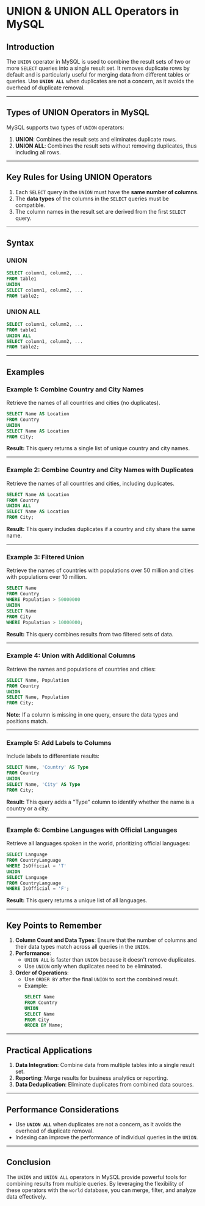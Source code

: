 # **UNION & UNION ALL Operators in MySQL**

## **Introduction**
The `UNION` operator in MySQL is used to combine the result sets of two or more `SELECT` queries into a single result set. It removes duplicate rows by default and is particularly useful for merging data from different tables or queries. Use **`UNION ALL`** when duplicates are not a concern, as it avoids the overhead of duplicate removal.

---

## **Types of UNION Operators in MySQL**
MySQL supports two types of `UNION` operators:
1. **UNION**: Combines the result sets and eliminates duplicate rows.
2. **UNION ALL**: Combines the result sets without removing duplicates, thus including all rows.

---

## **Key Rules for Using UNION Operators**
1. Each `SELECT` query in the `UNION` must have the **same number of columns**.
2. The **data types** of the columns in the `SELECT` queries must be compatible.
3. The column names in the result set are derived from the first `SELECT` query.

---

## **Syntax**

### **UNION**
```sql
SELECT column1, column2, ...
FROM table1
UNION
SELECT column1, column2, ...
FROM table2;
```

### **UNION ALL**
```sql
SELECT column1, column2, ...
FROM table1
UNION ALL
SELECT column1, column2, ...
FROM table2;
```

---

## **Examples**

### **Example 1: Combine Country and City Names**
Retrieve the names of all countries and cities (no duplicates).
```sql
SELECT Name AS Location
FROM Country
UNION
SELECT Name AS Location
FROM City;
```

**Result:**
This query returns a single list of unique country and city names.

---

### **Example 2: Combine Country and City Names with Duplicates**
Retrieve the names of all countries and cities, including duplicates.
```sql
SELECT Name AS Location
FROM Country
UNION ALL
SELECT Name AS Location
FROM City;
```

**Result:**
This query includes duplicates if a country and city share the same name.

---

### **Example 3: Filtered Union**
Retrieve the names of countries with populations over 50 million and cities with populations over 10 million.
```sql
SELECT Name
FROM Country
WHERE Population > 50000000
UNION
SELECT Name
FROM City
WHERE Population > 10000000;
```

**Result:**
This query combines results from two filtered sets of data.

---

### **Example 4: Union with Additional Columns**
Retrieve the names and populations of countries and cities:
```sql
SELECT Name, Population
FROM Country
UNION
SELECT Name, Population
FROM City;
```

**Note:** If a column is missing in one query, ensure the data types and positions match.

---

### **Example 5: Add Labels to Columns**
Include labels to differentiate results:
```sql
SELECT Name, 'Country' AS Type
FROM Country
UNION
SELECT Name, 'City' AS Type
FROM City;
```

**Result:**
This query adds a "Type" column to identify whether the name is a country or a city.

---

### **Example 6: Combine Languages with Official Languages**
Retrieve all languages spoken in the world, prioritizing official languages:
```sql
SELECT Language
FROM CountryLanguage
WHERE IsOfficial = 'T'
UNION
SELECT Language
FROM CountryLanguage
WHERE IsOfficial = 'F';
```

**Result:**
This query returns a unique list of all languages.

---

## **Key Points to Remember**
1. **Column Count and Data Types**: Ensure that the number of columns and their data types match across all queries in the `UNION`.
2. **Performance**: 
   - `UNION ALL` is faster than `UNION` because it doesn't remove duplicates.
   - Use `UNION` only when duplicates need to be eliminated.
3. **Order of Operations**: 
   - Use `ORDER BY` after the final `UNION` to sort the combined result.
   - Example:
     ```sql
     SELECT Name
     FROM Country
     UNION
     SELECT Name
     FROM City
     ORDER BY Name;
     ```

---

## **Practical Applications**
1. **Data Integration**: Combine data from multiple tables into a single result set.
2. **Reporting**: Merge results for business analytics or reporting.
3. **Data Deduplication**: Eliminate duplicates from combined data sources.

---

## **Performance Considerations**
- Use **`UNION ALL`** when duplicates are not a concern, as it avoids the overhead of duplicate removal.
- Indexing can improve the performance of individual queries in the `UNION`.

---

## **Conclusion**
The `UNION` and `UNION ALL` operators in MySQL provide powerful tools for combining results from multiple queries. By leveraging the flexibility of these operators with the `world` database, you can merge, filter, and analyze data effectively.
